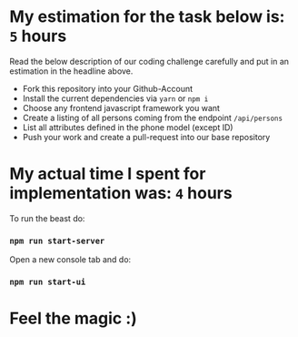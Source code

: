 # My estimation for the task below is: `5` hours

Read the below description of our coding challenge carefully and put in an estimation in the headline above.

- Fork this repository into your Github-Account
- Install the current dependencies via `yarn` or `npm i`
- Choose any frontend javascript framework you want
- Create a listing of all persons coming from the endpoint `/api/persons`
- List all attributes defined in the phone model (except ID)
- Push your work and create a pull-request into our base repository

# My actual time I spent for implementation was: `4` hours

To run the beast do:
### `npm run start-server`

Open a new console tab and do:
### `npm run start-ui`

# Feel the magic :)
